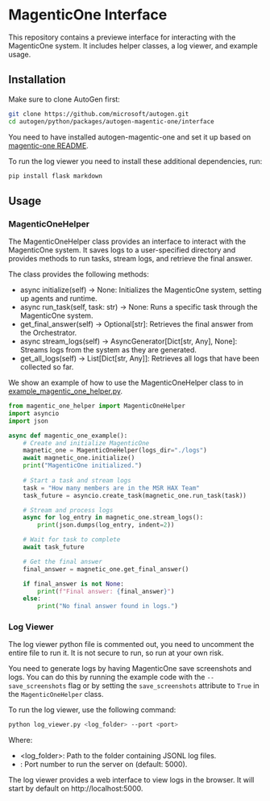 # MagenticOne Interface

This repository contains a previewe interface for interacting with the MagenticOne system. It includes helper classes, a log viewer, and example usage.



## Installation

Make sure to clone AutoGen first:

```sh
git clone https://github.com/microsoft/autogen.git
cd autogen/python/packages/autogen-magentic-one/interface
```

You need to have installed autogen-magentic-one and set it up based on [magentic-one README](../README.md).

To run the log viewer you need to install these additional dependencies, run:

```sh
pip install flask markdown
```


## Usage

### MagenticOneHelper

The MagenticOneHelper class provides an interface to interact with the MagenticOne system. It saves logs to a user-specified directory and provides methods to run tasks, stream logs, and retrieve the final answer.

The class provides the following methods:
- async initialize(self) -> None: Initializes the MagenticOne system, setting up agents and runtime.
- async run_task(self, task: str) -> None: Runs a specific task through the MagenticOne system.
- get_final_answer(self) -> Optional[str]: Retrieves the final answer from the Orchestrator.
- async stream_logs(self) -> AsyncGenerator[Dict[str, Any], None]: Streams logs from the system as they are generated.
- get_all_logs(self) -> List[Dict[str, Any]]: Retrieves all logs that have been collected so far.

We show an example of how to use the MagenticOneHelper class to in [example_magentic_one_helper.py](example_magentic_one_helper.py).

```python
from magentic_one_helper import MagenticOneHelper
import asyncio
import json

async def magentic_one_example():
    # Create and initialize MagenticOne
    magnetic_one = MagenticOneHelper(logs_dir="./logs")
    await magnetic_one.initialize()
    print("MagenticOne initialized.")
    
    # Start a task and stream logs
    task = "How many members are in the MSR HAX Team"
    task_future = asyncio.create_task(magnetic_one.run_task(task))

    # Stream and process logs
    async for log_entry in magnetic_one.stream_logs():
        print(json.dumps(log_entry, indent=2))

    # Wait for task to complete
    await task_future

    # Get the final answer
    final_answer = magnetic_one.get_final_answer()

    if final_answer is not None:
        print(f"Final answer: {final_answer}")
    else:
        print("No final answer found in logs.")
```

### Log Viewer

The log viewer python file is commented out, you need to uncomment the entire file to run it. It is not secure to run, so run at your own risk.

You need to generate logs by having MagenticOne save screenshots and logs. You can do this by running the example code with the `--save_screenshots` flag or by setting the `save_screenshots` attribute to `True` in the `MagenticOneHelper` class.

To run the log viewer, use the following command:

```sh
python log_viewer.py <log_folder> --port <port>
```

Where:
- <log_folder>: Path to the folder containing JSONL log files.
- <port>: Port number to run the server on (default: 5000).

The log viewer provides a web interface to view logs in the browser. It will start by default on http://localhost:5000.

